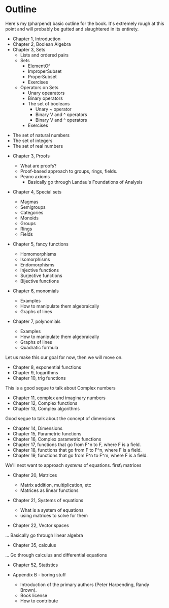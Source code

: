 # Outline

Here's my (pharpend) basic outline for the book. It's extremely rough at this
point and will probably be gutted and slaughtered in its entirety.

* Chapter 1, Introduction
* Chapter 2, Boolean Algebra
* Chapter 3, Sets
    + Lists and ordered pairs
    + Sets
        + ElementOf
        + ImproperSubset
        + ProperSubset
        + Exercises
    + Operators on Sets
        + Unary opearators
        + Binary operators
        + The set of booleans
            - Unary ~ operator
            - Binary V and ^ operators
            - Binary V and ^ operators
        + Exercises
+ The set of natural numbers
+ The set of integers
+ The set of real numbers


* Chapter 3, Proofs
    + What are proofs?
    + Proof-based approach to groups, rings, fields.
    * Peano axioms
        + Basically go through Landau's Foundations of Analysis

* Chapter 4, Special sets
    + Magmas
    + Semigroups
    + Categories
    + Monoids
    + Groups
    + Rings
    + Fields

* Chapter 5, fancy functions
    + Homomorphisms
    + Isomorphisms
    + Endomorphisms
    + Injective functions
    + Surjective functions
    + Bijective functions

* Chapter 6, monomials
    + Examples
    + How to manipulate them algebraically
    + Graphs of lines

* Chapter 7, polynomials
    + Examples
    + How to manipulate them algebraically
    + Graphs of lines
    + Quadratic formula

Let us make this our goal for now, then we will move on.

* Chapter 8, exponential functions
* Chapter 9, logarithms
* Chapter 10, trig functions

This is a good segue to talk about Complex numbers

* Chapter 11, complex and imaginary numbers
* Chapter 12, Complex functions
* Chapter 13, Complex algorithms

Good segue to talk about the concept of dimensions

* Chapter 14, Dimensions
* Chapter 15, Parametric functions
* Chapter 16, Complex parametric functions
* Chapter 17, functions that go from F^n to F, where F is a field.
* Chapter 18, functions that go from F to F^n, where F is a field.
* Chapter 19, functions that go from F^n to F^m, where F is a field.
                                                         
We'll next want to approach *systems* of equations. first\ matrices

* Chapter 20, Matrices
    + Matrix addition, multiplication, etc
    + Matrices as linear functions

* Chapter 21, Systems of equations
    + What is a system of equations
    + using matrices to solve for them

* Chapter 22, Vector spaces

... Basically go through linear algebra

* Chapter 35, calculus

... Go through calculus and differential equations

<!-- This fixes #1 -->

* Chapter 52, Statistics

* Appendix B - boring stuff
    + Introduction of the primary authors (Peter Harpending, Randy Brown).
    + Book license
    + How to contribute 
